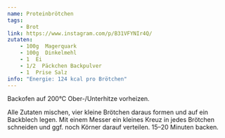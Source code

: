 ```yaml
---
name: Proteinbrötchen
tags:
    - Brot
link: https://www.instagram.com/p/B31VFYNIr4Q/
zutaten:
    - 100g  Magerquark
    - 100g  Dinkelmehl
    - 1  Ei
    - 1/2  Päckchen Backpulver
    - 1  Prise Salz
info: "Energie: 124 kcal pro Brötchen"
---
```


Backofen auf 200°C Ober-/Unterhitze vorheizen.

Alle Zutaten mischen, vier kleine Brötchen daraus formen und auf ein Backblech legen.
Mit einem Messer ein kleines Kreuz in jedes Brötchen schneiden und ggf. noch Körner darauf verteilen.
15–20 Minuten backen.
